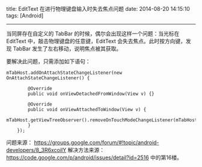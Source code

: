 title: EditText 在进行物理键盘输入时失去焦点问题
date: 2014-08-20 14:15:10
tags: [Android]

---

当同屏存在自定义的 TabBar 的时候，偶尔会出现这样一个问题：当光标在 EditText 中，敲击物理键盘的任意键，EditText 会失去焦点。此时按方向键，发现 TabBar 发生了左右移动，说明焦点被其获取。

要解决此问题，只需添加如下语句：

	mTabHost.addOnAttachStateChangeListener(new OnAttachStateChangeListener() {

		    @Override
		    public void onViewDetachedFromWindow(View v) {}

		    @Override
		    public void onViewAttachedToWindow(View v) {
		        mTabHost.getViewTreeObserver().removeOnTouchModeChangeListener(mTabHost);
		    }
		});


问题来源： https://groups.google.com/forum/#!topic/android-developers/8_3R6xcoiIY
解决方法来源：https://code.google.com/p/android/issues/detail?id=2516 中的第16楼。